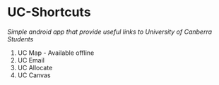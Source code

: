 # UC-Shortcuts

*Simple android app that provide useful links to University of Canberra Students*

1. UC Map - Available offline
2. UC Email
3. UC Allocate
4. UC Canvas
